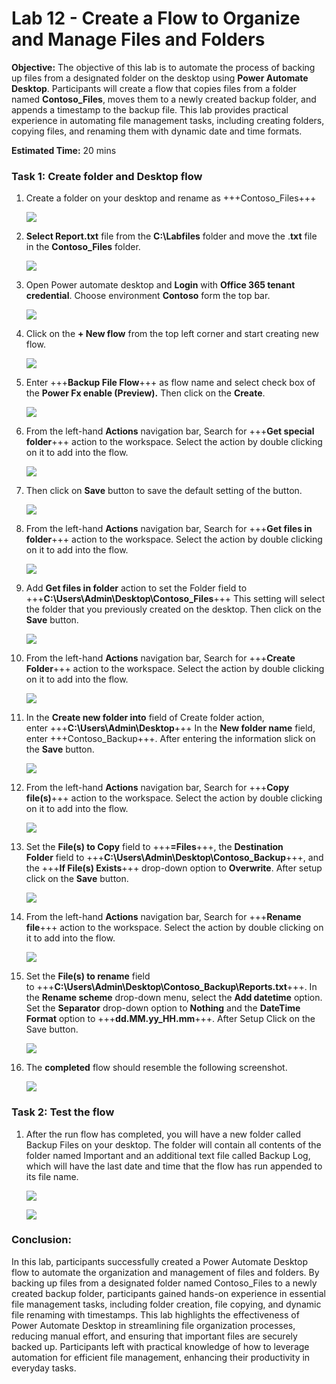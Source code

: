 # **Lab 12 - Create a Flow to Organize and Manage Files and Folders** 

**Objective:** The objective of this lab is to automate the process of
backing up files from a designated folder on the desktop using **Power
Automate Desktop**. Participants will create a flow that copies files
from a folder named **Contoso_Files**, moves them to a newly created
backup folder, and appends a timestamp to the backup file. This lab
provides practical experience in automating file management tasks,
including creating folders, copying files, and renaming them with
dynamic date and time formats.

**Estimated Time:** 20 mins

### Task 1: Create folder and Desktop flow

1.  Create a folder on your desktop and rename as +++Contoso_Files+++

    ![](./media/image1.png)

2.  **Select Report.txt** file from the **C:\Labfiles** folder and move
    the .**txt** file in the **Contoso_Files** folder.

    ![](./media/image2.png)


3.  Open Power automate desktop and **Login** with **Office 365 tenant
    credential**. Choose environment **Contoso** form the top bar.

    ![](./media/image3.png)

4.  Click on the **+ New flow** from the top left corner and start
    creating new flow.

    ![](./media/image4.png)


5.  Enter +++**Backup File Flow**+++ as flow name and select check box of the
    **Power Fx enable (Preview).** Then click on the **Create**.

    ![](./media/image5.png)


6.  From the left-hand **Actions** navigation bar, Search for +++**Get
    special folder**+++ action to the workspace. Select the action by
    double clicking on it to add into the flow.

    ![](./media/image6.png)


7.  Then click on **Save** button to save the default setting of the
    button.

    ![](./media/image7.png)


8.  From the left-hand **Actions** navigation bar, Search for +++**Get
    files in folder**+++ action to the workspace. Select the action by
    double clicking on it to add into the flow.

    ![](./media/image8.png)


9.  Add **Get files in folder** action to set the Folder field to
    +++**C:\Users\Admin\Desktop\Contoso_Files**+++ This setting will select the folder that you previously created on the desktop. Then
    click on the **Save** button.

    ![](./media/image9.png)


10. From the left-hand **Actions** navigation bar, Search for +++**Create
    Folder**+++ action to the workspace. Select the action by double
    clicking on it to add into the flow.

    ![](./media/image10.png)


11. In the **Create new folder into** field of Create folder action,
    enter +++**C:\Users\Admin\Desktop**+++ In the **New folder
    name** field, enter +++Contoso_Backup+++. After entering the
    information slick on the **Save** button.

    ![](./media/image11.png)


12. From the left-hand **Actions** navigation bar, Search for +++**Copy
    file(s)**+++ action to the workspace. Select the action by double
    clicking on it to add into the flow.

    ![](./media/image12.png)


13. Set the **File(s) to Copy** field to +++**=Files**+++, the **Destination
    Folder** field
    to +++**C:\Users\Admin\Desktop\Contoso_Backup**+++, and the +++**If
    File(s) Exists**+++ drop-down option to **Overwrite**. After setup
    click on the **Save** button.

    ![](./media/image13.png)

14. From the left-hand **Actions** navigation bar, Search for +++**Rename
    file**+++ action to the workspace. Select the action by double
    clicking on it to add into the flow.

    ![](./media/image14.png)


15. Set the **File(s) to rename** field
    to +++**C:\Users\Admin\Desktop\Contoso_Backup\Reports.txt**+++.
    In the **Rename scheme** drop-down menu, select the **Add
    datetime** option. Set the **Separator** drop-down option
    to **Nothing** and the **DateTime Format** option
    to +++**dd.MM.yy_HH.mm**+++. After Setup Click on the Save button.

    ![](./media/image15.png)


17. The **completed** flow should resemble the following screenshot.

    ![](./media/image16.png)


### Task 2: Test the flow

1.  After the run flow has completed, you will have a new folder called
    Backup Files on your desktop. The folder will contain all contents
    of the folder named Important and an additional text file called
    Backup Log, which will have the last date and time that the flow has
    run appended to its file name.

    ![](./media/image17.png)


    ![](./media/image18.png)


### Conclusion: 

In this lab, participants successfully created a Power
Automate Desktop flow to automate the organization and management of
files and folders. By backing up files from a designated folder named
Contoso_Files to a newly created backup folder, participants gained
hands-on experience in essential file management tasks, including folder
creation, file copying, and dynamic file renaming with timestamps. This
lab highlights the effectiveness of Power Automate Desktop in
streamlining file organization processes, reducing manual effort, and
ensuring that important files are securely backed up. Participants left
with practical knowledge of how to leverage automation for efficient
file management, enhancing their productivity in everyday tasks.
